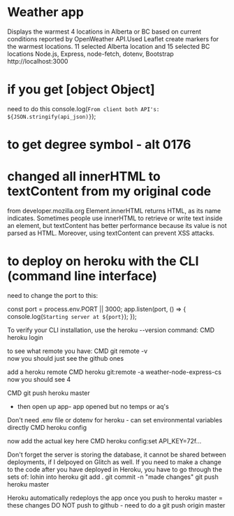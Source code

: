 # Weather app
Displays the warmest 4 locations in Alberta or BC based on current conditions
reported by OpenWeather API.Used Leaflet create markers for the warmest locations. 
11 selected Alberta location and 15 selected BC locations
Node.js, Express, node-fetch, dotenv, Bootstrap
http://localhost:3000

# if you get [object Object]
need to do this console.log(`From client both API's: ${JSON.stringify(api_json)}`);

# to get degree symbol -  alt 0176

# changed all innerHTML to textContent from my original code
from developer.mozilla.org
Element.innerHTML returns HTML, as its name indicates. Sometimes people use innerHTML
to retrieve or write text inside an element,  but textContent has better performance
because its value is not parsed as HTML. Moreover, using textContent can prevent XSS attacks.

# to deploy on heroku with the CLI (command line interface)

need to change the port to this:

const port = process.env.PORT || 3000;
app.listen(port, () => {
    console.log(`Starting server at ${port}`);
  });

To verify your CLI installation, use the heroku --version command:
CMD heroku login

to see what remote you have:
CMD git remote -v   
now you  should just see the github ones


add a heroku remote
CMD heroku git:remote -a weather-node-express-cs
now you should see 4


CMD git push heroku master 
- then open up app- app opened but no temps or aq's

Don't need .env file or dotenv for heroku - can set environmental variables
directly
CMD heroku config

now add the actual key here
CMD heroku config:set API_KEY=72f...

Don't forget the server is storing the database, it cannot be shared between deployments, if I delpoyed on Glitch as well.
If you need to make a change to the code after you have deployed in Heroku, you have to go through the sets of:
lohin into heroku
git add .
git commit -n "made changes"
git push heroku master

Heroku automatically redeploys the app once you push to heroku master = these changes DO NOT push to github -  need to do a git push origin master

